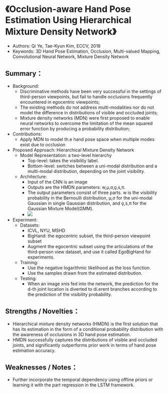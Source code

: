 # 《Occlusion-aware Hand Pose Estimation Using Hierarchical Mixture Density Network》
* Authors: Qi Ye, Tae-Kyun Kim, ECCV, 2018
* Keywords: 3D Hand Pose Estimation, Occlusion, Multi-valued Mapping, Convolutional Neural Network, Mixture Density Network
## Summary：
- Background:
    * Discriminative methods have been very successful in the settings of third-person viewpoints, but fail to handle occlusions frequently encountered in egocentric viewpoints;
    * The existing methods do not address multi-modalities nor do not model the difference in distributions of visible and occluded joints;
    * Mixture density networks (MDN) were first proposed to enable neural networks to overcome the limitation of the mean squared error function by producing a probability distribution;
- Contributions:
    * Apply MDN to model th.e hand pose space when multiple modes
		exist due to occlusion
- Proposed Approach: Hierarchical Mixture Density Network
    * Model Representation: a two-level hierarchy 
        * Top-level: takes the visibility label.
        * Bottom-level: switches between a uni-modal distribution and a multi-modal distribution, depending on the joint visibility.
    * Architecture:
        * Input of the CNN is an image
        * Outputs are the HMDN parameters: w,µ,σ,ǫ,s,π.
        * The output parameters consist of three parts. w is the visibility probability in the Bernoulli distribution, µ,σ for the uni-modal Gaussian in single Gaussian distribution, and ǫ,s,π for the Gaussian Mixture Model(GMM).
        * ![](https://github.com/TerenceCYJ/3D_Pose_Papers/blob/master/Images/16.png)
- Experiment:
    * Datasets:
        * ICVL, NYU, MSHD
        * BigHand: the egocentric subset, the third-person viewpoint subset 
        * Augment the egocentric subset using the articulations of the third-person view dataset, and use it called EgoBigHand for experiments.
    * Training:
        * Use the negative logarithmic likelihood as the loss function.
        * Use the samples drawn from the estimated distribution.
    * Testing:
        * When an image xnis fed into the network, the prediction for the d-th joint location is diverted to di.erent branches according to the prediction of the visibility probability.

## Strengths / Novelties：
- Hierarchical mixture density networks (HMDN) is the first solution that has its estimation in the form of a conditional probability distribution with the awareness of occlusions in 3D hand pose estimation.
- HMDN successfully captures the distributions of visible and occluded joints, and significantly outperforms prior work in terms of hand pose estimation accuracy.

## Weaknesses / Notes：
- Further incorporate the temporal dependency using offline priors or learning it with the part regression in the LSTM framework.
